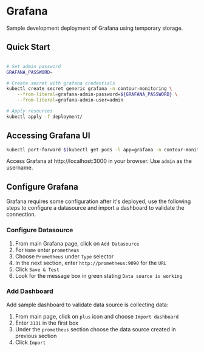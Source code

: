 # Grafana

Sample development deployment of Grafana using temporary storage.

## Quick Start

```sh

# Set admin password
GRAFANA_PASSWORD=

# Create secret with grafana credentials
kubectl create secret generic grafana -n contour-monitoring \
    --from-literal=grafana-admin-password=${GRAFANA_PASSWORD} \
    --from-literal=grafana-admin-user=admin

# Apply resources
kubectl apply -f deployment/
```

## Accessing Grafana UI

```sh
kubectl port-forward $(kubectl get pods -l app=grafana -n contour-monitoring -o jsonpath='{.items[0].metadata.name}') 3000
```

Access Grafana at http://localhost:3000 in your browser. Use `admin` as the username.

## Configure Grafana

Grafana requires some configuration after it's deployed, use the following steps to configure a datasource and import a dashboard to validate the connection. 

### Configure Datasource

1. From main Grafana page, click on `Add Datasource`
2. For `Name` enter `prometheus`
3. Choose `Prometheus` under `Type` selector
4. In the next section, enter `http://prometheus:9090` for the `URL`
5. Click `Save & Test`
6. Look for the message box in green stating `Data source is working`

### Add Dashboard

Add sample dashboard to validate data source is collecting data:

1. From main page, click on `plus` icon and choose `Import dashboard`
2. Enter `3131` in the first box
3. Under the `prometheus` section choose the data source created in previous section
4. Click `Import`
